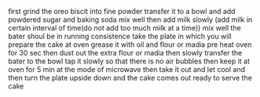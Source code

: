 first grind the oreo biscit into fine powder
transfer it to a bowl and add powdered sugar and baking soda
mix well
then add milk slowly (add milk in certain interval of time(do not add too much milk at a time))
mix well
the bater shoul be in running consistence
take the plate in which you will prepare the cake at oven
grease it with oil and flour or madia
pre heat oven for 30 sec
then dust out the extra flour or madia
then slowly transfer the bater to the bowl
tap it slowly so that there is no air bubbles
then keep it at oven for 5 min at the mode of microwave
then take it out and let cool and then turn the plate upside down and the cake comes out
ready to serve the cake 